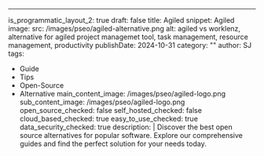 ---
is_programmatic_layout_2: true
draft: false
title: Agiled
snippet: Agiled
image:
  src: /images/pseo/agiled-alternative.png
  alt: agiled vs worklenz, alternative for agiled project managemet tool, task management, resource management, productivity
publishDate: 2024-10-31
category: ""
author: SJ
tags:
  - Guide
  - Tips
  - Open-Source
  - Alternative
main_content_image: /images/pseo/agiled-logo.png
sub_content_image: /images/pseo/agiled-logo.png
open_source_checked: false
self_hosted_checked: false
cloud_based_checked: true
easy_to_use_checked: true
data_security_checked: true
description: |
   Discover the best open source alternatives for popular software. Explore our comprehensive guides and find the perfect solution for your needs today.